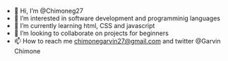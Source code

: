 - 👋 Hi, I’m @Chimoneg27
- 👀 I’m interested in software development and programminig languages
- 🌱 I’m currently learning html, CSS and javascript
- 💞️ I’m looking to collaborate on projects for beginners
- 📫 How to reach me chimonegarvin27@gmail.com and twitter @Garvin Chimone

<!---
Chimoneg27/Chimoneg27 is a ✨ special ✨ repository because its `README.md` (this file) appears on your GitHub profile.
You can click the Preview link to take a look at your changes.
--->
